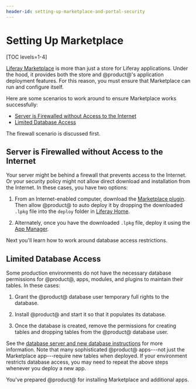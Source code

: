 ```yaml
---
header-id: setting-up-marketplace-and-portal-security
---
```


# Setting Up Marketplace

[TOC levels=1-4]

[Liferay Marketplace](https://www.liferay.com/marketplace)
is more than just a store for Liferay applications. Under the hood, it provides
both the store and @product@'s application deployment features. For this
reason, you must ensure that Marketplace can run and configure itself.

Here are some scenarios to work around to ensure Marketplace works successfully:

- [Server is Firewalled without Access to the Internet](#server-is-firewalled-without-access-to-the-internet)
- [Limited Database Access](#limited-database-access)

The firewall scenario is discussed first.

## Server is Firewalled without Access to the Internet

Your server might be behind a firewall that prevents access to the Internet. Or
your security policy might not allow direct download and installation from the
Internet. In these cases, you have two options:

1. From an Internet-enabled computer, download the
[Marketplace plugin](https://www.liferay.com/marketplace/download).
Then allow @product@ to auto deploy it by dropping the downloaded `.lpkg`
file into the `deploy` folder in
[Liferay Home](/discover/deployment/-/knowledge_base/7-1/installing-liferay#liferay-home).

2. Alternately, once you have the downloaded `.lpkg` file, deploy it using the
[App Manager](/discover/portal/-/knowledge_base/7-1/managing-and-configuring-apps).

Next you'll learn how to work around database access restrictions.

## Limited Database Access

Some production environments do not have the necessary database permissions for
@product@, apps, modules, and plugins to maintain their tables. In these cases:

1. Grant the @product@ database user temporary full rights to the database.

2. Install @product@ and start it so that it populates its database.

3. Once the database is created, remove the permissions for creating tables and
dropping tables from the @product@ database user.

See the
[database server and new database instructions](/discover/deployment/-/knowledge_base/7-1/preparing-for-install#step-1-choose-a-database-server-and-create-a-new-database)
for more information. Note that many sophisticated
@product@ apps---not just the Marketplace app---require new tables when
deployed. If your environment restricts database access, you may need to repeat
the above steps whenever you deploy a new app.

You've prepared @product@ for installing Marketplace and additional apps.
